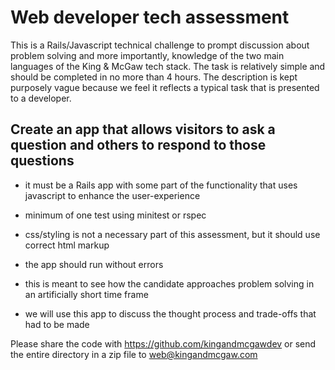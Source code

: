 # Web developer tech assessment

This is a Rails/Javascript technical challenge to prompt discussion about problem solving and more importantly, knowledge of the two main languages of the King & McGaw tech stack. The task is relatively simple and should be completed in no more than 4 hours. The description is kept purposely vague because we feel it reflects a typical task that is presented to a developer.

## Create an app that allows visitors to ask a question and others to respond to those questions
  - it must be a Rails app with some part of the functionality that uses javascript to enhance the user-experience
  - minimum of one test using minitest or rspec
  - css/styling is not a necessary part of this assessment, but it should use correct html markup
  - the app should run without errors

  - this is meant to see how the candidate approaches problem solving in an artificially short time frame
  - we will use this app to discuss the thought process and trade-offs that had to be made

Please share the code with https://github.com/kingandmcgawdev or send the entire directory in a zip file to web@kingandmcgaw.com
